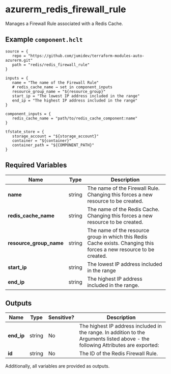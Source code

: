 # azurerm_redis_firewall_rule

Manages a Firewall Rule associated with a Redis Cache.

## Example `component.hclt`

```hcl
source = {
   repo = "https://github.com/jumidev/terraform-modules-auto-azurerm.git"   
   path = "redis/redis_firewall_rule"   
}

inputs = {
   name = "The name of the Firewall Rule"   
   # redis_cache_name → set in component_inputs
   resource_group_name = "${resource_group}"   
   start_ip = "The lowest IP address included in the range"   
   end_ip = "The highest IP address included in the range"   
}

component_inputs = {
   redis_cache_name = "path/to/redis_cache_component:name"   
}

tfstate_store = {
   storage_account = "${storage_account}"   
   container = "${container}"   
   container_path = "${COMPONENT_PATH}"   
}

```

## Required Variables

| Name | Type |  Description |
| ---- | --------- |  ----------- |
| **name** | string |  The name of the Firewall Rule. Changing this forces a new resource to be created. | 
| **redis_cache_name** | string |  The name of the Redis Cache. Changing this forces a new resource to be created. | 
| **resource_group_name** | string |  The name of the resource group in which this Redis Cache exists. Changing this forces a new resource to be created. | 
| **start_ip** | string |  The lowest IP address included in the range | 
| **end_ip** | string |  The highest IP address included in the range. | 



## Outputs

| Name | Type | Sensitive? | Description |
| ---- | ---- | --------- | --------- |
| **end_ip** | string | No  | The highest IP address included in the range. In addition to the Arguments listed above - the following Attributes are exported: | 
| **id** | string | No  | The ID of the Redis Firewall Rule. | 

Additionally, all variables are provided as outputs.
